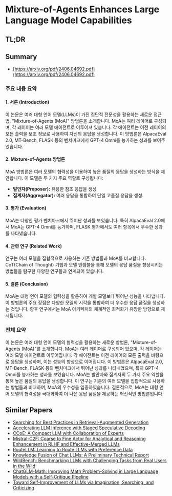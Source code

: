# Mixture-of-Agents Enhances Large Language Model Capabilities
## TL;DR
## Summary
- [https://arxiv.org/pdf/2406.04692.pdf](https://arxiv.org/pdf/2406.04692.pdf)

### 주요 내용 요약

#### 1. 서론 (Introduction)
이 논문은 여러 대형 언어 모델(LLMs)이 가진 집단적 전문성을 활용하는 새로운 접근법, "Mixture-of-Agents (MoA)" 방법론을 소개합니다. MoA는 여러 레이어로 구성되며, 각 레이어는 여러 모델 에이전트로 이루어져 있습니다. 각 에이전트는 이전 레이어의 모든 출력을 보조 정보로 사용하여 자신의 응답을 생성합니다. 이 방법론은 AlpacaEval 2.0, MT-Bench, FLASK 등의 벤치마크에서 GPT-4 Omni를 능가하는 성과를 보여주었습니다.

#### 2. Mixture-of-Agents 방법론
MoA 방법론은 여러 모델의 협력성을 이용하여 높은 품질의 응답을 생성하는 방식을 제안합니다. 이 모델은 두 가지 주요 역할로 구성됩니다:
- **발안자(Proposer):** 유용한 참조 응답을 생성
- **집계자(Aggregator):** 여러 응답을 통합하여 단일 고품질 응답을 생성.

#### 3. 평가 (Evaluation)
MoA는 다양한 평가 벤치마크에서 뛰어난 성과를 보였습니다. 특히 AlpacaEval 2.0에서 MoA는 GPT-4 Omni를 능가하며, FLASK 평가에서도 여러 항목에서 우수한 성과를 나타냈습니다.

#### 4. 관련 연구 (Related Work)
연구는 여러 모델을 집합적으로 사용하는 기존 방법들과 MoA를 비교합니다. CoT(Chain of Thought) 기법과 모델 엔셈블을 통해 모델의 응답 품질을 향상시키는 방법들을 탐구한 다양한 연구들과 연계되어 있습니다.

#### 5. 결론 (Conclusion)
MoA는 대형 언어 모델의 협력성을 활용하여 개별 모델보다 뛰어난 성능을 나타냅니다. 이 방법론의 주요 장점은 다양한 모델의 시각을 통합하여 더 우수한 응답 품질을 생성하는 것입니다. 향후 연구에서는 MoA 아키텍처의 체계적인 최적화가 유망한 방향으로 제시됩니다.

### 전체 요약

이 논문은 여러 대형 언어 모델의 협력성을 활용하는 새로운 방법론, "Mixture-of-Agents (MoA)"를 소개합니다. MoA는 여러 레이어로 구성되어 있으며, 각 레이어는 여러 모델 에이전트로 이루어집니다. 각 에이전트는 이전 레이어의 모든 출력을 바탕으로 응답을 생성하며, 이는 성능의 향상으로 이어집니다. 이 방법론은 AlpacaEval 2.0, MT-Bench, FLASK 등의 벤치마크에서 뛰어난 성과를 나타내었으며, 특히 GPT-4 Omni를 능가하는 성과를 보였습니다. MoA는 발안자와 집계자의 두 가지 주요 역할을 통해 높은 품질의 응답을 생성합니다. 이 연구는 기존의 여러 모델을 집합적으로 사용하는 방법들과 비교하여, MoA의 우수성을 입증하였습니다. 결론적으로, MoA는 대형 언어 모델의 협력성을 극대화하여 더 나은 응답 품질을 제공하는 혁신적인 방법론입니다.

## Similar Papers
- [Searching for Best Practices in Retrieval-Augmented Generation](2407.01219.md)
- [Accelerating LLM Inference with Staged Speculative Decoding](2308.04623.md)
- [CCoE: A Compact LLM with Collaboration of Experts](2407.11686.md)
- [Mistral-C2F: Coarse to Fine Actor for Analytical and Reasoning Enhancement in RLHF and Effective-Merged LLMs](2406.08657.md)
- [RouteLLM: Learning to Route LLMs with Preference Data](2406.18665.md)
- [Knowledge Fusion of Chat LLMs: A Preliminary Technical Report](2402.16107.md)
- [WildBench: Benchmarking LLMs with Challenging Tasks from Real Users in the Wild](2406.04770.md)
- [ChatGLM-Math: Improving Math Problem-Solving in Large Language Models with a Self-Critique Pipeline](2404.02893.md)
- [Toward Self-Improvement of LLMs via Imagination, Searching, and Criticizing](2404.12253.md)
